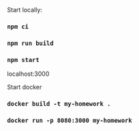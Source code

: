 Start locally:

### `npm ci`
### `npm run build`
### `npm start`

localhost:3000


Start docker 

### `docker build -t my-homework .`
### `docker run -p 8080:3000 my-homework`


